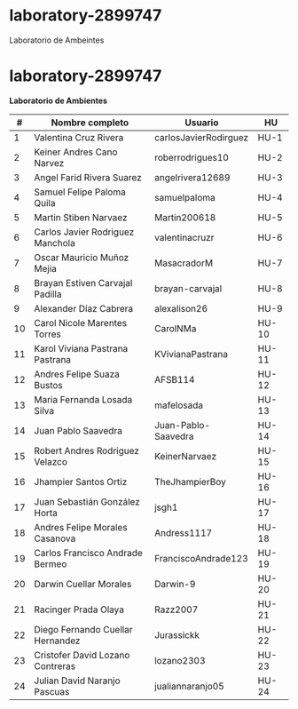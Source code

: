 # laboratory-2899747
Laboratorio de Ambeintes 

# laboratory-2899747  
**Laboratorio de Ambientes**

| #  | Nombre completo                        | Usuario               | HU   |
|----|----------------------------------------|-----------------------|------|
| 1  | Valentina Cruz Rivera                  | carlosJavierRodirguez | HU-1 | 
| 2  | Keiner Andres Cano Narvez              | roberrodrigues10      | HU-2 |
| 3  | Angel Farid Rivera Suarez              | angelrivera12689      | HU-3 |
| 4  | Samuel Felipe Paloma Quila             | samuelpaloma          | HU-4 |
| 5  | Martin Stiben Narvaez                  | Martin200618          | HU-5 |
| 6  | Carlos Javier Rodriguez Manchola       | valentinacruzr        | HU-6 |
| 7  | Oscar Mauricio Muñoz Mejia             | MasacradorM           | HU-7 |
| 8  | Brayan Estiven Carvajal Padilla        | brayan-carvajal       | HU-8 |
| 9  | Alexander Díaz Cabrera                 | alexalison26          | HU-9 |
| 10 | Carol Nicole Marentes Torres           | CarolNMa              | HU-10 |
| 11 | Karol Viviana Pastrana Pastrana        | KVivianaPastrana      | HU-11 |
| 12 | Andres Felipe Suaza Bustos             | AFSB114               | HU-12 |
| 13 | Maria Fernanda Losada Silva            | mafelosada            | HU-13 |
| 14 | Juan Pablo Saavedra                    | Juan-Pablo-Saavedra   | HU-14 |
| 15 | Robert Andres Rodriguez Velazco        | KeinerNarvaez         | HU-15 |
| 16 | Jhampier Santos Ortiz                  | TheJhampierBoy        | HU-16 |
| 17 | Juan Sebastián González Horta          | jsgh1                 | HU-17 |
| 18 | Andres Felipe Morales Casanova         | Andress1117           | HU-18 |
| 19 | Carlos Francisco Andrade Bermeo        | FranciscoAndrade123   | HU-19 |
| 20 | Darwin Cuellar Morales                 | Darwin-9              | HU-20 |
| 21 | Racinger Prada Olaya                   | Razz2007              | HU-21 |
| 22 | Diego Fernando Cuellar Hernandez       | Jurassickk            | HU-22 |
| 23 | Cristofer David Lozano Contreras       | lozano2303            | HU-23 |
| 24 | Julian David Naranjo Pascuas           | jualiannaranjo05      | HU-24 |
